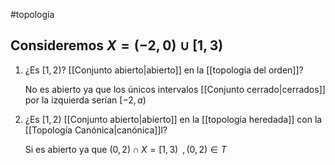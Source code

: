 #topología 

## Consideremos $X=(-2,0) \cup [1,3)$

1. ¿Es $[1,2)$? [[Conjunto abierto|abierto]] en la [[topología del orden]]?
	
	No es abierto ya que los únicos intervalos [[Conjunto cerrado|cerrados]] por la izquierda serían $[-2,a)$

2. ¿Es $[1,2)$ [[Conjunto abierto|abierto]] en la [[topología heredada]] con la [[Topología Canónica|canónica]]l?
	
	Si es abierto ya que $(0,2) \cap X = [1,3) \;\; , (0,2) \in T$ 

